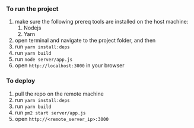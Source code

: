 ### To run the project
1. make sure the following prereq tools are installed on the host machine:
    1. Nodejs
    2. Yarn
2. open terminal and navigate to the project folder, and then
3. run `yarn install:deps`
4. run `yarn build`
5. run `node server/app.js`
5. open `http://localhost:3000` in your browser

### To deploy
1. pull the repo on the remote machine
2. run `yarn install:deps`
3. run `yarn build`
4. run `pm2 start server/app.js`
5. open `http://<remote_server_ip>:3000`
